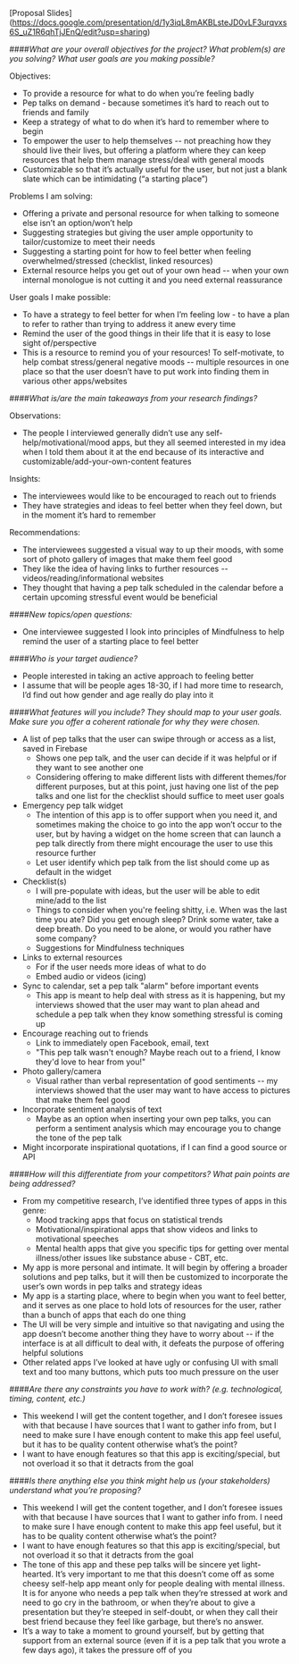 [Proposal Slides] (https://docs.google.com/presentation/d/1y3iqL8mAKBLsteJD0vLF3urqvxs6S_uZ1R6qhTjJEnQ/edit?usp=sharing)

####_What are your overall objectives for the project? What problem(s) are you solving? What user goals are you making possible?_

Objectives:

  - To provide a resource for what to do when you’re feeling badly
  - Pep talks on demand - because sometimes it’s hard to reach out to friends and family
  - Keep a strategy of what to do when it’s hard to remember where to begin
  - To empower the user to help themselves -- not preaching how they should live their lives, but offering a platform where they can keep resources that help them manage stress/deal with general moods
  - Customizable so that it’s actually useful for the user, but not just a blank slate which can be intimidating (“a starting place”)

Problems I am solving:

  - Offering a private and personal resource for when talking to someone else isn’t an option/won’t help
  - Suggesting strategies but giving the user ample opportunity to tailor/customize to meet their needs
  - Suggesting a starting point for how to feel better when feeling overwhelmed/stressed (checklist, linked resources)
  - External resource helps you get out of your own head -- when your own internal monologue is not cutting it and you need external reassurance

User goals I make possible:

  - To have a strategy to feel better for when I’m feeling low - to have a plan to refer to rather than trying to address it anew every time
  - Remind the user of the good things in their life that it is easy to lose sight of/perspective
  - This is a resource to remind you of your resources! To self-motivate, to help combat stress/general negative moods -- multiple resources in one place so that the user doesn’t have to put work into finding them in various other apps/websites

####_What is/are the main takeaways from your research findings?_

Observations:

  - The people I interviewed generally didn’t use any self-help/motivational/mood apps, but they all seemed interested in my idea when I told them about it at the end because of its interactive and customizable/add-your-own-content features

Insights:

  - The interviewees would like to be encouraged to reach out to friends
  - They have strategies and ideas to feel better when they feel down, but in the moment it’s hard to remember

Recommendations:

  - The interviewees suggested a visual way to up their moods, with some sort of photo gallery of images that make them feel good
  - They like the idea of having links to further resources -- videos/reading/informational websites
  - They thought that having a pep talk scheduled in the calendar before a certain upcoming stressful event would be beneficial

####_New topics/open questions:_
  - One interviewee suggested I look into principles of Mindfulness to help remind the user of a starting place to feel better


####_Who is your target audience?_
  - People interested in taking an active approach to feeling better
  - I assume that will be people ages 18-30, if I had more time to research, I’d find out how gender and age really do play into it

####_What features will you include? They should map to your user goals. Make sure you offer a coherent rationale for why they were chosen._
- A list of pep talks that the user can swipe through or access as a list, saved in Firebase
  - Shows one pep talk, and the user can decide if it was helpful or if they want to see another one
  - Considering offering to make different lists with different themes/for different purposes, but at this point, just having one list of the pep talks and one list for the checklist should suffice to meet user goals
- Emergency pep talk widget
  - The intention of this app is to offer support when you need it, and sometimes making the choice to go into the app  won’t occur to the user, but by having a widget on the home screen that can launch a pep talk directly from there might encourage the user to use this resource further
  - Let user identify which pep talk from the list should come up as default in the widget
- Checklist(s)
  - I will pre-populate with ideas, but the user will be able to edit mine/add to the list
  - Things to consider when you're feeling shitty, i.e. When was the last time you ate? Did you get enough sleep? Drink some water, take a deep breath. Do you need to be alone, or would you rather have some company?
  - Suggestions for Mindfulness techniques
- Links to external resources
  - For if the user needs more ideas of what to do
  - Embed audio or videos (icing)
- Sync to calendar, set a pep talk "alarm" before important events
  - This app is meant to help deal with stress as it is happening, but my interviews showed that the user may want to plan ahead and schedule a pep talk when they know something stressful is coming up
- Encourage reaching out to friends
  - Link to immediately open Facebook, email, text
  - "This pep talk wasn't enough? Maybe reach out to a friend, I know they'd love to hear from you!"
- Photo gallery/camera
  - Visual rather than verbal representation of good sentiments -- my interviews showed that the user may want to have access to pictures that make them feel good
- Incorporate sentiment analysis of text
  - Maybe as an option when inserting your own pep talks, you can perform a sentiment analysis which may encourage you to change the tone of the pep talk
- Might incorporate inspirational quotations, if I can find a good source or API

####_How will this differentiate from your competitors? What pain points are being addressed?_
- From my competitive research, I’ve identified three types of apps in this genre:
  - Mood tracking apps that focus on statistical trends 
  - Motivational/inspirational apps that show videos and links to motivational speeches
  - Mental health apps that give you specific tips for getting over mental illness/other issues like substance abuse - CBT, etc.
- My app is more personal and intimate. It will begin by offering a broader solutions and pep talks, but it will then be customized to incorporate the user’s own words in pep talks and strategy ideas
- My app is a starting place, where to begin when you want to feel better, and it serves as one place to hold lots of resources for the user, rather than a bunch of apps that each do one thing
- The UI will be very simple and intuitive so that navigating and using the app doesn’t become another thing they have to worry about -- if the interface is at all difficult to deal with, it defeats the purpose of offering helpful solutions
- Other related apps I’ve looked at have ugly or confusing UI with small text and too many buttons, which puts too much pressure on the user 

####_Are there any constraints you have to work with? (e.g. technological, timing, content, etc.)_
- This weekend I will get the content together, and I don’t foresee issues with that because I have sources that I want to gather info from, but I need to make sure I have enough content to make this app feel useful, but it has to be quality content otherwise what’s the point?
- I want to have enough features so that this app is exciting/special, but not overload it so that it detracts from the goal

####_Is there anything else you think might help us (your stakeholders) understand what you’re proposing?_
- This weekend I will get the content together, and I don’t foresee issues with that because I have sources that I want to gather info from. I need to make sure I have enough content to make this app feel useful, but it has to be quality content otherwise what’s the point?
- I want to have enough features so that this app is exciting/special, but not overload it so that it detracts from the goal
- The tone of this app and these pep talks will be sincere yet light-hearted. It’s very important to me that this doesn’t come off as some cheesy self-help app meant only for people dealing with mental illness. It is for anyone who needs a pep talk when they’re stressed at work and need to go cry in the bathroom, or when they’re about to give a presentation but they’re steeped in self-doubt, or when they call their best friend because they feel like garbage, but there’s no answer.
- It’s a way to take a moment to ground yourself, but by getting that support from an external source (even if it is a pep talk that you wrote a few days ago), it takes the pressure off of you
